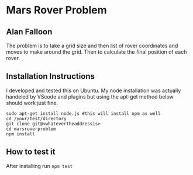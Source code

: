 # Mars Rover Problem

## Alan Falloon

The problem is to take a grid size and then list of rover coordinates and moves to make around the grid. Then to calculate the final position of each rover.

## Installation Instructions
I developed and tested this on Ubuntu.
My node installation was actually handeled by VScode and plugins but using the apt-get method below should work just fine.

```
sudo apt-get install node.js #this will install npm as well
cd /your/test/directory
git clone git@<whatevertheaddressis>
cd marsroverproblem
npm install
```

## How to test it

After installing run `npm test`

